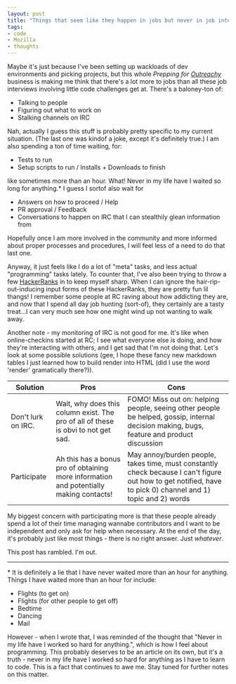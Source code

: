 ```yaml
---
layout: post
title: "Things that seem like they happen in jobs but never in job interviews"
tags:
- code
- Mozilla
- thoughts
---
```


Maybe it's just because I've been setting up wackloads of dev environments and picking projects, but this whole _Prepping for [Outreachy](https://wiki.gnome.org/Outreachy)_ business is making me think that there's a lot more to jobs than all these job interviews involving little code challenges get at. <!--more--> There's a baloney-ton of: 

- Talking to people
- Figuring out what to work on
- Stalking channels on IRC

Nah, actually I guess this stuff is probably pretty specific to my current situation. (The last one was kindof a joke, except it's definitely true.) I am also spending a ton of time waiting, for: 

- Tests to run
- Setup scripts to run / Installs + Downloads to finish

like sometimes more than an hour. What! Never in my life have I waited so long for anything.\* I guess I sortof also wait for 

- Answers on how to proceed / Help
- PR approval / Feedback
- Conversations to happen on IRC that I can stealthily glean information from

Hopefully once I am more involved in the community and more informed about proper processes and procedures, I will feel less of a need to do that last one.

Anyway, it just feels like I do a lot of "meta" tasks, and less actual "programming" tasks lately. To counter that, I've also been trying to throw a few [HackerRanks](https://www.hackerrank.com/heatherbooker) in to keep myself sharp. When I can ignore the hair-rip-out-inducing input forms of these HackerRanks, they are pretty fun lil thangs! I remember some people at RC raving about how addicting they are, and now that I spend all day job hunting (sort-of), they certainly are a tasty treat...I can very much see how one might wind up not wanting to walk away.

Another note - my monitoring of IRC is not good for me. It's like when online-checkins started at RC; I see what everyone else is doing, and how they're interacting with others, and I get sad that I'm not doing that. Let's look at some possible solutions (gee, I hope these fancy new markdown tables I just learned how to build render into HTML (did I use the word 'render' gramatically there?)).

Solution | Pros | Cons
-------- | ---- | ----
Don't lurk on IRC. | Wait, why does this column exist. The pro of all of these is obvi to not get sad. | FOMO! Miss out on: helping people, seeing other people be helped, gossip, internal decision making, bugs, feature and product discussion
Participate | Ah this has a bonus pro of obtaining more information and potentially making contacts! | May annoy/burden people, takes time, must constantly check because I can't figure out how to get notified, have to pick 0) channel and 1) topic and 2) words

My biggest concern with participating more is that these people already spend a lot of their time managing wannabe contributors and I want to be independent and only ask for help when necessary. At the end of the day, it's probably just like most things - there is no right answer. Just _whatever_.

This post has rambled. I'm out.

_______________________________________________________________________________

\* It is definitely a lie that I have never waited more than an hour for anything. Things I have waited more than an hour for include:

- Flights (to get on)
- Flights (for other people to get off)
- Bedtime
- Dancing
- Mail

However - when I wrote that, I was reminded of the thought that "Never in my life have I worked so hard for anything.", which is how I feel about programming. This probably deserves to be an article on its own, but it's a truth - never in my life have I worked so hard for anything as I have to learn to code. This is a fact that continues to awe me. Stay tuned for further notes on this matter.

